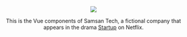<div align="center">
<img src="https://user-images.githubusercontent.com/45593212/133093951-9e97fabd-543e-44e5-9774-2f279b0eb3dc.png"/>


This is the Vue components of Samsan Tech, a fictional company that appears in the drama <a href="https://user-images.githubusercontent.com/45593212/133093951-9e97fabd-543e-44e5-9774-2f279b0eb3dc.png" target="_blank" rel="noopener noreferrer">Startup</a> on Netflix.
</div>

